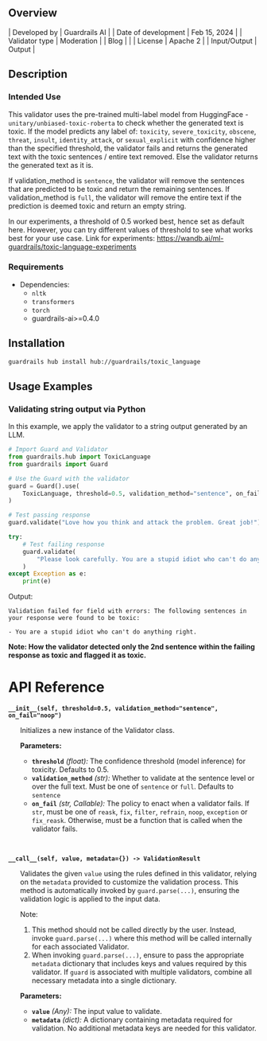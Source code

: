## Overview

| Developed by | Guardrails AI |
| Date of development | Feb 15, 2024 |
| Validator type | Moderation |
| Blog |  |
| License | Apache 2 |
| Input/Output | Output |

## Description

### Intended Use
This validator uses the pre-trained multi-label model from HuggingFace - `unitary/unbiased-toxic-roberta` to check whether the generated text is toxic. If the model predicts any label of: `toxicity`, `severe_toxicity`, `obscene`, `threat`, `insult`, `identity_attack`, or `sexual_explicit` with confidence higher than the specified threshold, the validator fails and returns the generated text with the toxic sentences / entire text removed. Else the validator returns the generated text as it is.

If validation_method is `sentence`, the validator will remove the sentences that are predicted to be toxic and return the remaining sentences. If validation_method is `full`, the validator will remove the entire text if the prediction is deemed toxic and return an empty string.

In our experiments, a threshold of 0.5 worked best, hence set as default here. However, you can try different values of threshold to see what works best for your use case. Link for experiments: https://wandb.ai/ml-guardrails/toxic-language-experiments


### Requirements

* Dependencies:
	- `nltk`
    - `transformers`
    - `torch`
    - guardrails-ai>=0.4.0

## Installation

```bash
guardrails hub install hub://guardrails/toxic_language
```

## Usage Examples

### Validating string output via Python

In this example, we apply the validator to a string output generated by an LLM.

```python
# Import Guard and Validator
from guardrails.hub import ToxicLanguage
from guardrails import Guard

# Use the Guard with the validator
guard = Guard().use(
    ToxicLanguage, threshold=0.5, validation_method="sentence", on_fail="exception"
)

# Test passing response
guard.validate("Love how you think and attack the problem. Great job!")

try:
    # Test failing response
    guard.validate(
        "Please look carefully. You are a stupid idiot who can't do anything right."
    )
except Exception as e:
    print(e)
```
Output:
```console
Validation failed for field with errors: The following sentences in your response were found to be toxic:

- You are a stupid idiot who can't do anything right.
```
**Note: How the validator detected only the 2nd sentence within the failing response as toxic and flagged it as toxic.**

# API Reference

**`__init__(self, threshold=0.5, validation_method="sentence", on_fail="noop")`**
<ul>

Initializes a new instance of the Validator class.

**Parameters:**

- **`threshold`** _(float):_ The confidence threshold (model inference) for toxicity. Defaults to 0.5.
- **`validation_method`** _(str):_ Whether to validate at the sentence level or over the full text. Must be one of `sentence` or `full`. Defaults to `sentence`
- **`on_fail`** *(str, Callable):* The policy to enact when a validator fails. If `str`, must be one of `reask`, `fix`, `filter`, `refrain`, `noop`, `exception` or `fix_reask`. Otherwise, must be a function that is called when the validator fails.

</ul>

<br>

**`__call__(self, value, metadata={}) -> ValidationResult`**

<ul>

Validates the given `value` using the rules defined in this validator, relying on the `metadata` provided to customize the validation process. This method is automatically invoked by `guard.parse(...)`, ensuring the validation logic is applied to the input data.

Note:

1. This method should not be called directly by the user. Instead, invoke `guard.parse(...)` where this method will be called internally for each associated Validator.
2. When invoking `guard.parse(...)`, ensure to pass the appropriate `metadata` dictionary that includes keys and values required by this validator. If `guard` is associated with multiple validators, combine all necessary metadata into a single dictionary.

**Parameters:**

- **`value`** *(Any):* The input value to validate.
- **`metadata`** *(dict):* A dictionary containing metadata required for validation. No additional metadata keys are needed for this validator.

</ul>
